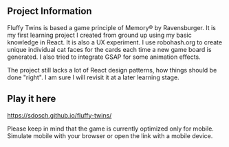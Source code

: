 ## Project Information

Fluffy Twins is based a game principle of Memory® by Ravensburger. It is my first learning project I created from ground up using my basic knowledge in React. It is also a UX experiment. I use robohash.org to create unique individual cat faces for the cards each time a new game board is generated. I also tried to integrate GSAP for some animation effects.

The project still lacks a lot of React design patterns, how things should be done "right". I am sure I will revisit it at a later learning stage.

## Play it here

https://sdosch.github.io/fluffy-twins/

Please keep in mind that the game is currently optimized only for mobile. Simulate mobile with your browser or open the link with a mobile device.
